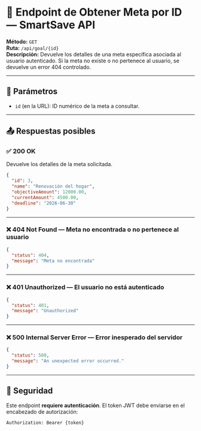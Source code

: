 # 📘 Endpoint de Obtener Meta por ID — SmartSave API

**Método:** `GET`  
**Ruta:** `/api/goal/{id}`  
**Descripción:** Devuelve los detalles de una meta específica asociada al usuario autenticado. Si la meta no existe o no pertenece al usuario, se devuelve un error 404 controlado.

---

## 🔢 Parámetros

- `id` (en la URL): ID numérico de la meta a consultar.

---

## 📤 Respuestas posibles

### ✅ 200 OK  
Devuelve los detalles de la meta solicitada.

```json
{
  "id": 3,
  "name": "Renovación del hogar",
  "objectiveAmount": 12000.00,
  "currentAmount": 4500.00,
  "deadline": "2026-06-30"
}
```

---

### ❌ 404 Not Found — Meta no encontrada o no pertenece al usuario

```json
{
  "status": 404,
  "message": "Meta no encontrada"
}
```

---

### ❌ 401 Unauthorized — El usuario no está autenticado

```json
{
  "status": 401,
  "message": "Unauthorized"
}
```

---

### ❌ 500 Internal Server Error — Error inesperado del servidor

```json
{
  "status": 500,
  "message": "An unexpected error occurred."
}
```

---

## 🔐 Seguridad

Este endpoint **requiere autenticación**. El token JWT debe enviarse en el encabezado de autorización:

```
Authorization: Bearer {token}
```
